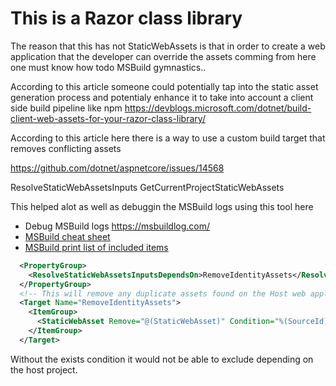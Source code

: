 # This is a Razor class library

The reason that this has not StaticWebAssets is that in order to create a web application 
that the developer can override the assets comming from here one must know how todo 
MSBuild gymnastics..

According to this article someone could potentially tap into 
the static asset generation process and potentialy enhance it to take into account 
a client side build pipeline like npm
https://devblogs.microsoft.com/dotnet/build-client-web-assets-for-your-razor-class-library/

According to this article here there is a way to use a custom build target that removes conflicting assets 

https://github.com/dotnet/aspnetcore/issues/14568

ResolveStaticWebAssetsInputs 
GetCurrentProjectStaticWebAssets

This helped alot as well as debuggin the MSBuild logs using this tool here
- Debug MSBuild logs https://msbuildlog.com/
- [MSBuild cheat sheet](https://gist.github.com/dotMorten/7db5cc3ae4ab72db784df0793b45d6ac)
- [MSBuild print list of included items](https://stackoverflow.com/questions/72107400/msbuild-project-get-item-list-from-another-project-and-print-foreach)
```xml
  <PropertyGroup>
    <ResolveStaticWebAssetsInputsDependsOn>RemoveIdentityAssets</ResolveStaticWebAssetsInputsDependsOn>
  </PropertyGroup>
  <!-- This will remove any duplicate assets found on the Host web application and the UI project. Host always wins-->
  <Target Name="RemoveIdentityAssets">
    <ItemGroup>
      <StaticWebAsset Remove="@(StaticWebAsset)" Condition="%(SourceId) == 'Indice.Features.Identity.UI' And Exists($([System.IO.Path]::GetFullPath($(MSBuildProjectDirectory)/wwwroot%(StaticWebAsset.BasePath)%(StaticWebAsset.RelativePath))))" />
    </ItemGroup>
  </Target>
```
Without the exists condition it would not be able to exclude depending on the host project.